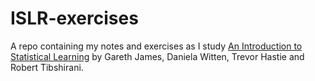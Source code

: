 # ISLR-exercises
A repo containing my notes and exercises as I study [An Introduction to Statistical Learning](https://www.statlearning.com/) by Gareth James, Daniela Witten, Trevor Hastie and Robert Tibshirani.
